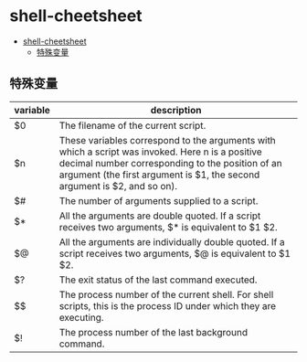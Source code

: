 # shell-cheetsheet

<!-- @import "[TOC]" {cmd="toc" depthFrom=1 depthTo=6 orderedList=false} -->

<!-- code_chunk_output -->

- [shell-cheetsheet](#shell-cheetsheet)
  - [特殊变量](#特殊变量)

<!-- /code_chunk_output -->

## 特殊变量

| variable | description                                                                                                                                                                                                                       |
| -------- | --------------------------------------------------------------------------------------------------------------------------------------------------------------------------------------------------------------------------------- |
| $0       | The filename of the current script.                                                                                                                                                                                               |
| $n       | These variables correspond to the arguments with which a script was invoked. Here n is a positive decimal number corresponding to the position of an argument (the first argument is \$1, the second argument is \$2, and so on). |
| $#       | The number of arguments supplied to a script.                                                                                                                                                                                     |
| $\*      | All the arguments are double quoted. If a script receives two arguments, \$\* is equivalent to \$1 \$2.                                                                                                                           |
| $@       | All the arguments are individually double quoted. If a script receives two arguments, \$@ is equivalent to \$1 \$2.                                                                                                               |
| $?       | The exit status of the last command executed.                                                                                                                                                                                     |
| $\$      | The process number of the current shell. For shell scripts, this is the process ID under which they are executing.                                                                                                                |
| $!       | The process number of the last background command.                                                                                                                                                                                |
